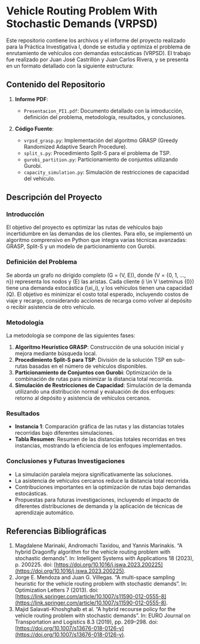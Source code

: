 # Vehicle Routing Problem With Stochastic Demands (VRPSD)

Este repositorio contiene los archivos y el informe del proyecto realizado para la Práctica Investigativa I, donde se estudia y optimiza el problema de enrutamiento de vehículos con demandas estocásticas (VRPSD). El trabajo fue realizado por Juan José Castrillón y Juan Carlos Rivera, y se presenta en un formato detallado con la siguiente estructura:

## Contenido del Repositorio

1. **Informe PDF**:
    - `Presentacion_PI1.pdf`: Documento detallado con la introducción, definición del problema, metodología, resultados, y conclusiones.

2. **Código Fuente**:
    - `vrpsd_grasp.py`: Implementación del algoritmo GRASP (Greedy Randomized Adaptive Search Procedure).
    - `split_s.py`: Procedimiento Split-S para el problema de TSP.
    - `gurobi_partition.py`: Particionamiento de conjuntos utilizando Gurobi.
    - `capacity_simulation.py`: Simulación de restricciones de capacidad del vehículo.

## Descripción del Proyecto

### Introducción

El objetivo del proyecto es optimizar las rutas de vehículos bajo incertidumbre en las demandas de los clientes. Para ello, se implementó un algoritmo comprensivo en Python que integra varias técnicas avanzadas: GRASP, Split-S y un modelo de particionamiento con Gurobi.

### Definición del Problema

Se aborda un grafo no dirigido completo \(G = (V, E)\), donde \(V = \{0, 1, ..., n\}\) representa los nodos y \(E\) las aristas. Cada cliente \(i \in V \setminus \{0\}\) tiene una demanda estocástica \(\xi_i\), y los vehículos tienen una capacidad \(Q\). El objetivo es minimizar el costo total esperado, incluyendo costos de viaje y recargo, considerando acciones de recarga como volver al depósito o recibir asistencia de otro vehículo.

### Metodología

La metodología se compone de las siguientes fases:

1. **Algoritmo Heurístico GRASP**: Construcción de una solución inicial y mejora mediante búsqueda local.
2. **Procedimiento Split-S para TSP**: División de la solución TSP en sub-rutas basadas en el número de vehículos disponibles.
3. **Particionamiento de Conjuntos con Gurobi**: Optimización de la combinación de rutas para minimizar la distancia total recorrida.
4. **Simulación de Restricciones de Capacidad**: Simulación de la demanda utilizando una distribución normal y evaluación de dos enfoques: retorno al depósito y asistencia de vehículos cercanos.

### Resultados

- **Instancia 1**: Comparación gráfica de las rutas y las distancias totales recorridas bajo diferentes simulaciones.
- **Tabla Resumen**: Resumen de las distancias totales recorridas en tres instancias, mostrando la eficiencia de los enfoques implementados.

### Conclusiones y Futuras Investigaciones

- La simulación paralela mejora significativamente las soluciones.
- La asistencia de vehículos cercanos reduce la distancia total recorrida.
- Contribuciones importantes en la optimización de rutas bajo demandas estocásticas.
- Propuestas para futuras investigaciones, incluyendo el impacto de diferentes distribuciones de demanda y la aplicación de técnicas de aprendizaje automático.

## Referencias Bibliográficas

1. Magdalene Marinaki, Andromachi Taxidou, and Yannis Marinakis. “A hybrid Dragonfly algorithm for the vehicle routing problem with stochastic demands”. In: Intelligent Systems with Applications 18 (2023), p. 200225. doi: [https://doi.org/10.1016/j.iswa.2023.200225](https://doi.org/10.1016/j.iswa.2023.200225).
2. Jorge E. Mendoza and Juan G. Villegas. “A multi-space sampling heuristic for the vehicle routing problem with stochastic demands”. In: Optimization Letters 7 (2013). doi: [https://link.springer.com/article/10.1007/s11590-012-0555-8](https://link.springer.com/article/10.1007/s11590-012-0555-8).
3. Majid Salavati-Khoshghalb et al. “A hybrid recourse policy for the vehicle routing problem with stochastic demands”. In: EURO Journal on Transportation and Logistics 8.3 (2019), pp. 269–298. doi: [https://doi.org/10.1007/s13676-018-0126-y](https://doi.org/10.1007/s13676-018-0126-y).


